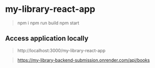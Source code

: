 # my-library-react-app
> npm i 
> npm run build
> npm start

## Access application locally
>http://localhost:3000/my-library-react-app

>https://my-library-backend-submission.onrender.com/api/books
